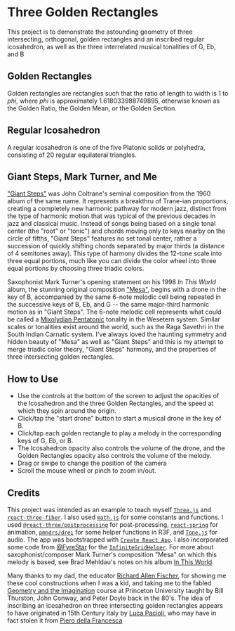 # Three Golden Rectangles

This project is to demonstrate the astounding geometry of three intersecting, orthogonal, golden rectangles and an inscribed regular icosahedron, as well as the three interrelated musical tonalities of G, Eb, and B

## Golden Rectangles

Golden rectangles are rectangles such that the ratio of length to width is 1 to *phi*, where *phi* is approximately 1.618033988749895, otherwise known as the Golden Ratio, the Golden Mean, or the Golden Section.

## Regular Icosahedron

A regular icosahedron is one of the five Platonic solids or polyhedra, consisting of 20 regular equilateral triangles.

## Giant Steps, Mark Turner, and Me

["Giant Steps"](https://www.youtube.com/watch?v=KwIC6B_dvW4) was John Coltrane's seminal composition from the 1960 album of the same name. It represents a breakthru of Trane-ian proportions, creating a completely new harmonic pathway for modern jazz, distinct from the type of harmonic motion that was typical of the previous decades in jazz and classical music. Instead of songs being based on a single tonal center (the "root" or "tonic") and chords moving only to keys nearby on the circle of fifths, "Giant Steps" features no set tonal center, rather a succession of quickly shifting chords separated by major thirds (a distance of 4 semitones away). This type of harmony divides the 12-tone scale into three equal portions, much like you can divide the color wheel into three equal portions by choosing three triadic colors.

Saxophonist Mark Turner's opening statement on his 1998 _In This World_ album, the stunning original composition ["Mesa"](https://www.youtube.com/watch?v=sGou3kczCVY), begins with a drone in the key of B, accompanied by the same 6-note melodic cell being repeated in the successive keys of B, Eb, and G -- the same major-third harmonic motion as in "Giant Steps". The 6-note melodic cell represents what could be called a [Mixolydian Pentatonic](https://ianring.com/musictheory/scales/1201) tonality in the Wesetern system. Similar scales or tonalities exist around the world, such as the Raga Savethri in the South Indian Carnatic system. I've always loved the haunting symmetry and hidden beauty of "Mesa" as well as "Giant Steps" and this is my attempt to merge triadic color theory, "Giant Steps" harmony, and the properties of three intersecting golden rectangles.

## How to Use

* Use the controls at the bottom of the screen to adjust the opacities of the Icosahedron and the three Golden Rectangles, and the speed at which they spin around the origin.
* Click/tap the "start drone" button to start a musical drone in the key of B.
* Click/tap each golden rectangle to play a melody in the corresponding keys of G, Eb, or B.
* The Icosahedron opacity also controls the volume of the drone, and the Golden Rectangles opacity also controls the volume of the melody.
* Drag or swipe to change the position of the camera
* Scroll the mouse wheel or pinch to zoom in/out.

## Credits

This project was intended as an example to teach myself [`Three.js`](https://threejs.org/) and [`react-three-fiber`](https://github.com/pmndrs/react-three-fiber). I also used [`math.js`](https://mathjs.org/docs/reference/functions/sqrt.html) for some constants and functions. I used [`@react-three/postprocessing`](https://docs.pmnd.rs/react-postprocessing/introduction) for post-processing, [`react-spring`](https://react-spring.io/) for animation, [`pmndrs/drei`](https://drei.pmnd.rs/) for some helper functions in R3F, and [`Tone.js`](https://tonejs.github.io/) for audio. The app was bootstrapped with [`Create React App`](https://create-react-app.dev/). I also incorporated some code from [@FyreStar](https://github.com/Fyrestar) for the [`InfiniteGridHelper`](https://github.com/Fyrestar/THREE.InfiniteGridHelper). For more about saxophonist/composer Mark Turner's composition "Mesa" on which this melody is based, see Brad Mehldau's notes on his album [In This World](https://www.bradmehldau.com/mark-turner).

Many thanks to my dad, the educator [Richard Allen Fischer](http://richardallenfischer.com/), for showing me these cool constructions when I was a kid, and taking me to the fabled [Geometry and the Imagination](https://lamington.wordpress.com/about/) course at Princeton University taught by Bill Thurston, John Conway, and Peter Doyle back in the 80's. The idea of inscribing an icosahedron on three intersecting golden rectangles appears to have originated in 15th Century Italy by [Luca Pacioli](https://en.wikipedia.org/wiki/Divina_proportione), who may have in fact stolen it from [Piero della Francesca](https://en.wikipedia.org/wiki/Piero_della_Francesca)
